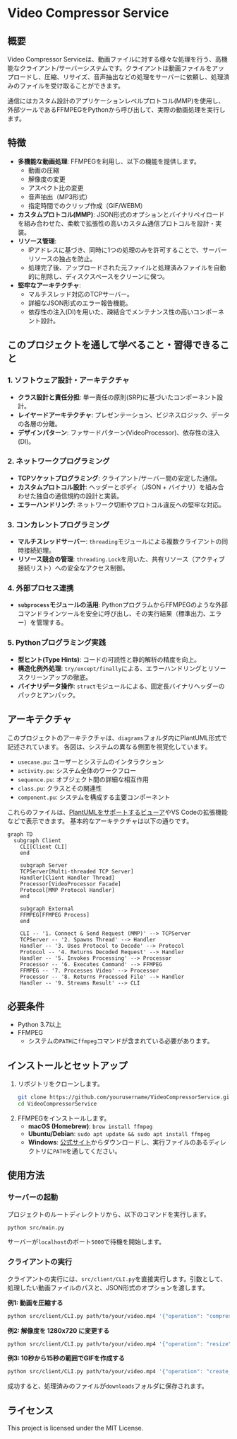 # Video Compressor Service

## 概要

Video Compressor Serviceは、動画ファイルに対する様々な処理を行う、高機能なクライアント/サーバーシステムです。クライアントは動画ファイルをアップロードし、圧縮、リサイズ、音声抽出などの処理をサーバーに依頼し、処理済みのファイルを受け取ることができます。

通信にはカスタム設計のアプリケーションレベルプロトコル(MMP)を使用し、外部ツールであるFFMPEGをPythonから呼び出して、実際の動画処理を実行します。

## 特徴

-   **多機能な動画処理**: FFMPEGを利用し、以下の機能を提供します。
    -   動画の圧縮
    -   解像度の変更
    -   アスペクト比の変更
    -   音声抽出（MP3形式）
    -   指定時間でのクリップ作成（GIF/WEBM）
-   **カスタムプロトコル(MMP)**: JSON形式のオプションとバイナリペイロードを組み合わせた、柔軟で拡張性の高いカスタム通信プロトコルを設計・実装。
-   **リソース管理**:
    -   IPアドレスに基づき、同時に1つの処理のみを許可することで、サーバーリソースの独占を防止。
    -   処理完了後、アップロードされた元ファイルと処理済みファイルを自動的に削除し、ディスクスペースをクリーンに保つ。
-   **堅牢なアーキテクチャ**:
    -   マルチスレッド対応のTCPサーバー。
    -   詳細なJSON形式のエラー報告機能。
    -   依存性の注入(DI)を用いた、疎結合でメンテナンス性の高いコンポーネント設計。

## このプロジェクトを通して学べること・習得できること

### 1. ソフトウェア設計・アーキテクチャ
-   **クラス設計と責任分担**: 単一責任の原則(SRP)に基づいたコンポーネント設計。
-   **レイヤードアーキテクチャ**: プレゼンテーション、ビジネスロジック、データの各層の分離。
-   **デザインパターン**: ファサードパターン(VideoProcessor)、依存性の注入(DI)。

### 2. ネットワークプログラミング
-   **TCPソケットプログラミング**: クライアント/サーバー間の安定した通信。
-   **カスタムプロトコル設計**: ヘッダーとボディ（JSON + バイナリ）を組み合わせた独自の通信規約の設計と実装。
-   **エラーハンドリング**: ネットワーク切断やプロトコル違反への堅牢な対応。

### 3. コンカレントプログラミング
-   **マルチスレッドサーバー**: `threading`モジュールによる複数クライアントの同時接続処理。
-   **リソース競合の管理**: `threading.Lock`を用いた、共有リソース（アクティブ接続リスト）への安全なアクセス制御。

### 4. 外部プロセス連携
-   **`subprocess`モジュールの活用**: PythonプログラムからFFMPEGのような外部コマンドラインツールを安全に呼び出し、その実行結果（標準出力、エラー）を管理する。

### 5. Pythonプログラミング実践
-   **型ヒント(Type Hints)**: コードの可読性と静的解析の精度を向上。
-   **構造化例外処理**: `try/except/finally`による、エラーハンドリングとリソースクリーンアップの徹底。
-   **バイナリデータ操作**: `struct`モジュールによる、固定長バイナリヘッダーのパックとアンパック。

## アーキテクチャ

このプロジェクトのアーキテクチャは、`diagrams`フォルダ内にPlantUML形式で記述されています。
各図は、システムの異なる側面を視覚化しています。

-   `usecase.pu`: ユーザーとシステムのインタラクション
-   `activity.pu`: システム全体のワークフロー
-   `sequence.pu`: オブジェクト間の詳細な相互作用
-   `class.pu`: クラスとその関連性
-   `component.pu`: システムを構成する主要コンポーネント

これらのファイルは、[PlantUMLをサポートするビューア](https://plantuml.com/viewers)やVS Codeの拡張機能などで表示できます。
基本的なアーキテクチャは以下の通りです。
```mermaid
graph TD
  subgraph Client
    CLI[Client CLI]
    end

    subgraph Server
    TCPServer[Multi-threaded TCP Server]
    Handler[Client Handler Thread]
    Processor[VideoProcessor Facade]
    Protocol[MMP Protocol Handler]
    end

    subgraph External
    FFMPEG[FFMPEG Process]
    end

    CLI -- '1. Connect & Send Request (MMP)' --> TCPServer
    TCPServer -- '2. Spawns Thread' --> Handler
    Handler -- '3. Uses Protocol to Decode' --> Protocol
    Protocol -- '4. Returns Decoded Request' --> Handler
    Handler -- '5. Invokes Processing' --> Processor
    Processor -- '6. Executes Command' --> FFMPEG
    FFMPEG -- '7. Processes Video' --> Processor
    Processor -- '8. Returns Processed File' --> Handler
    Handler -- '9. Streams Result' --> CLI
```

## 必要条件
-   Python 3.7以上
-   FFMPEG
    -   システムの`PATH`に`ffmpeg`コマンドが含まれている必要があります。

## インストールとセットアップ
1.  リポジトリをクローンします。
    ```bash
    git clone https://github.com/yourusername/VideoCompressorService.git
    cd VideoCompressorService
    ```
2.  FFMPEGをインストールします。
    -   **macOS (Homebrew)**: `brew install ffmpeg`
    -   **Ubuntu/Debian**: `sudo apt update && sudo apt install ffmpeg`
    -   **Windows**: [公式サイト](https://ffmpeg.org/download.html)からダウンロードし、実行ファイルのあるディレクトリに`PATH`を通してください。

## 使用方法

### サーバーの起動
プロジェクトのルートディレクトリから、以下のコマンドを実行します。
```bash
python src/main.py
```
サーバーが`localhost`のポート`5000`で待機を開始します。

### クライアントの実行
クライアントの実行には、`src/client/CLI.py`を直接実行します。引数として、処理したい動画ファイルのパスと、JSON形式のオプションを渡します。

**例1: 動画を圧縮する**
```bash
python src/client/CLI.py path/to/your/video.mp4 '{"operation": "compress"}'
```

**例2: 解像度を 1280x720 に変更する**
```bash
python src/client/CLI.py path/to/your/video.mp4 '{"operation": "resize", "width": 1280, "height": 720}'
```

**例3: 10秒から15秒の範囲でGIFを作成する**
```bash
python src/client/CLI.py path/to/your/video.mp4 '{"operation": "create_clip", "start_time": "00:00:10", "end_time": "00:00:15", "format": "gif"}'
```

成功すると、処理済みのファイルが`downloads`フォルダに保存されます。

## ライセンス
This project is licensed under the MIT License.